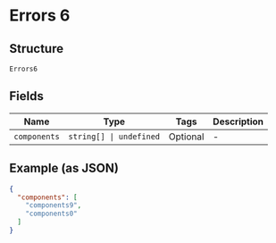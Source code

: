
# Errors 6

## Structure

`Errors6`

## Fields

| Name | Type | Tags | Description |
|  --- | --- | --- | --- |
| `components` | `string[] \| undefined` | Optional | - |

## Example (as JSON)

```json
{
  "components": [
    "components9",
    "components0"
  ]
}
```

